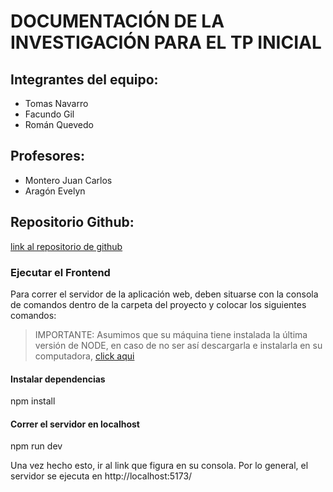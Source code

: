 # DOCUMENTACIÓN DE LA INVESTIGACIÓN PARA EL TP INICIAL

## Integrantes del equipo:
- Tomas Navarro 
- Facundo Gil
- Román Quevedo 


## Profesores:
- Montero Juan Carlos
- Aragón Evelyn

## Repositorio Github:
[link al repositorio de github](https://github.com/romanaq0207/Plataforma-de-Gestion-de-Recursos-Humanos.git)

### Ejecutar el Frontend

Para correr el servidor de la aplicación web, deben situarse con la consola de comandos dentro de la carpeta
del proyecto y colocar los siguientes comandos:
> IMPORTANTE: Asumimos que su máquina tiene instalada la última versión de NODE, en caso de no ser así descargarla
  e instalarla en su computadora, [click aqui](https://nodejs.org/en/download)

#### Instalar dependencias


npm install


#### Correr el servidor en localhost


npm run dev


Una vez hecho esto, ir al link que figura en su consola. Por lo general, el servidor se ejecuta en http://localhost:5173/
